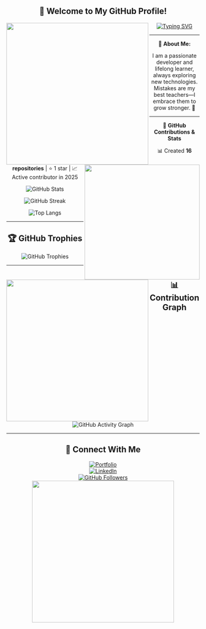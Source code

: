 <div align="center">
  
  ## 🚀 Welcome to My GitHub Profile!
  <img src="https://bing.com/th/id/BCO.ac7bebd9-c167-419e-a572-986f2d07969e.png" width="370px" align="left">

  <img src="https://notioly.com/wp-content/uploads/2025/05/547.Lending-A-Hand.png" width="300px" align="right">


  [![Typing SVG](https://readme-typing-svg.herokuapp.com?color=%2300FF00&lines=Full+Stack+Developer;Open+Source+Contributor;Building+Awesome+Projects)](https://github.com/Indra1806)  

  ---  

  🔹
  **About Me:**  
  
  I am a passionate developer and lifelong learner, always exploring new technologies.  
  Mistakes are my best teachers—I embrace them to grow stronger. 🚀  
  <img src="https://notioly.com/wp-content/uploads/2023/02/203.Puzzle.png" width="370px" align="left">

  ---  

  🔹 **GitHub Contributions & Stats**  
  
  📊 Created **16 repositories** | ⭐ 1 star | 📈 Active contributor in 2025  

  

  ![GitHub Stats](https://github-readme-stats.vercel.app/api?username=Indra1806&show_icons=true&theme=tokyonight)  

  

  
  ![GitHub Streak](https://streak-stats.demolab.com?user=Indra1806&theme=tokyonight&hide_border=true)  

  

  
  ![Top Langs](https://github-readme-stats.vercel.app/api/top-langs/?username=Indra1806&layout=compact&theme=tokyonight)  

  ---  

  ## 🏆 GitHub Trophies  
  
  ![GitHub Trophies](https://github-profile-trophy.vercel.app/?username=Indra1806&theme=tokyonight&no-frame=false)  

  ---  

  ## 📊 Contribution Graph  
  
  ![GitHub Activity Graph](https://github-readme-activity-graph.vercel.app/graph?username=Indra1806&theme=tokyonight)  

  ---  
  ## 🚀 Connect With Me  

  [![Portfolio](https://img.shields.io/badge/Portfolio-Visit-blue)](https://indrasenareddybala.my.canva.site/)  
  [![LinkedIn](https://img.shields.io/badge/LinkedIn-Connect-blue)](www.linkedin.com/in/indrasena-reddy-bala-b11779258)  
  [![GitHub Followers](https://img.shields.io/github/followers/Indra1806?style=social)](https://github.com/Indra1806)  
  <img src="https://notioly.com/wp-content/uploads/2022/05/130.Friendship.png" width="370px" align="center">

</div>
